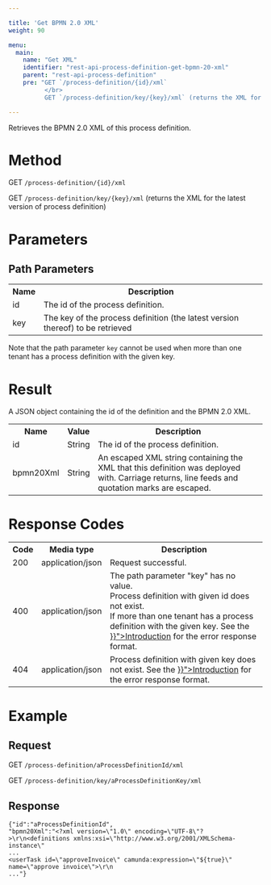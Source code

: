 ```yaml
---

title: 'Get BPMN 2.0 XML'
weight: 90

menu:
  main:
    name: "Get XML"
    identifier: "rest-api-process-definition-get-bpmn-20-xml"
    parent: "rest-api-process-definition"
    pre: "GET `/process-definition/{id}/xml`
          </br>
          GET `/process-definition/key/{key}/xml` (returns the XML for the latest version of process definition)"

---
```



Retrieves the BPMN 2.0 XML of this process definition.


# Method

GET `/process-definition/{id}/xml`

GET `/process-definition/key/{key}/xml` (returns the XML for the latest version of process definition)


# Parameters

## Path Parameters

<table class="table table-striped">
  <tr>
    <th>Name</th>
    <th>Description</th>
  </tr>
  <tr>
    <td>id</td>
    <td>The id of the process definition.</td>
  </tr>
  <tr>
    <td>key</td>
    <td>The key of the process definition (the latest version thereof) to be retrieved</td>
  </tr>
</table>

Note that the path parameter `key` cannot be used when more than one tenant has a process definition with the given key.

# Result

A JSON object containing the id of the definition and the BPMN 2.0 XML.

<table class="table table-striped">
  <tr>
    <th>Name</th>
    <th>Value</th>
    <th>Description</th>
  </tr>
  <tr>
    <td>id</td>
    <td>String</td>
    <td>The id of the process definition.</td>
  </tr>
  <tr>
    <td>bpmn20Xml</td>
    <td>String</td>
    <td>An escaped XML string containing the XML that this definition was deployed with. Carriage returns, line feeds and quotation marks are escaped.</td>
  </tr>
</table>


# Response Codes

<table class="table table-striped">
  <tr>
    <th>Code</th>
    <th>Media type</th>
    <th>Description</th>
  </tr>
  <tr>
    <td>200</td>
    <td>application/json</td>
    <td>Request successful.</td>
  </tr>
  <tr>
    <td>400</td>
    <td>application/json</td>
    <td>The path parameter "key" has no value.<br/>Process definition with given id does not exist.<br/>If more than one tenant has a process definition with the given key. See the <a href="{{< relref "reference/rest/overview/index.md#error-handling" >}}">Introduction</a> for the error response format.</td>
  </tr>
  <tr>
    <td>404</td>
    <td>application/json</td>
    <td>Process definition with given key does not exist. See the <a href="{{< relref "reference/rest/overview/index.md#error-handling" >}}">Introduction</a> for the error response format.</td>
  </tr>
</table>


# Example

## Request

<!-- TODO: Insert a 'real' example -->
GET `/process-definition/aProcessDefinitionId/xml`

GET `/process-definition/key/aProcessDefinitionKey/xml`

## Response

    {"id":"aProcessDefinitionId",
    "bpmn20Xml":"<?xml version=\"1.0\" encoding=\"UTF-8\"?>\r\n<definitions xmlns:xsi=\"http://www.w3.org/2001/XMLSchema-instance\"
    ...
    <userTask id=\"approveInvoice\" camunda:expression=\"${true}\" name=\"approve invoice\">\r\n
    ..."}
